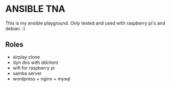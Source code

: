 ANSIBLE TNA
===========

This is my ansible playground. Only tested and used with raspberry pi's and debian. :)


Roles
-----

- airplay clone
- dyn dns with ddclient
- wifi for raspberry pi
- samba server
- wordpress + nginx + mysql